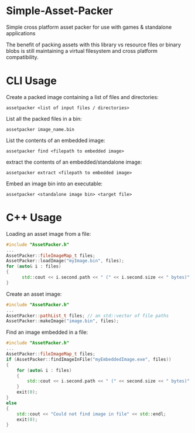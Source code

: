 
# Simple-Asset-Packer
Simple cross platform asset packer for use with games &amp; standalone applications

The benefit of packing assets with this library vs resource files or binary blobs is still maintaining a virtual filesystem and cross platform compatibility.

# CLI Usage
Create a packed image containing a list of files and directories:
```console
assetpacker <list of input files / directories>
```
List all the packed files in a bin:
```console
assetpacker image_name.bin
```
List the contents of an embedded image:
```console
assetpacker find <filepath to embedded image>
```
extract the contents of an embedded/standalone image:
```console
assetpacker extract <filepath to embedded image>
```
Embed an image bin into an executable:
```console
assetpacker <standalone image bin> <target file>
```
# C++ Usage
Loading an asset image from a file:

```C++
#include "AssetPacker.h"
...
AssetPacker::fileImageMap_t files;
AssetPacker::loadImage("myImage.bin", files);
for (auto& i : files)
{
	  std::cout << i.second.path << " (" << i.second.size << " bytes)" << std::endl;
}
```

Create an asset image:

```C++
#include "AssetPacker.h"
...
AssetPacker::pathList_t files; // an std::vector of file paths
AssetPacker::makeImage("image.bin", files);
```
Find an image embedded in a file:
```C++
#include "AssetPacker.h"
...
AssetPacker::fileImageMap_t files;
if (AssetPacker::findImageInFile("myEmbeddedImage.exe", files))
{
	for (auto& i : files)
	{
		std::cout << i.second.path << " (" << second.size << " bytes)" << std::endl;
	}
	exit(0);
}
else
{
	std::cout << "Could not find image in file" << std::endl;
	exit(0);
}
```
